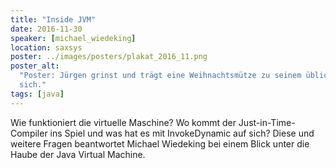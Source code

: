 ```yaml
---
title: "Inside JVM"
date: 2016-11-30
speaker: [michael_wiedeking]
location: saxsys
poster: ../images/posters/plakat_2016_11.png
poster_alt:
  "Poster: Jürgen grinst und trägt eine Weihnachtsmütze zu seinem üblichen Anzug. Er hält einen Teller mit Keksen vor
  sich."
tags: [java]
---
```


Wie funktioniert die virtuelle Maschine? Wo kommt der Just-in-Time-Compiler ins Spiel und was hat es mit InvokeDynamic
auf sich? Diese und weitere Fragen beantwortet Michael Wiedeking bei einem Blick unter die Haube der Java Virtual
Machine.
